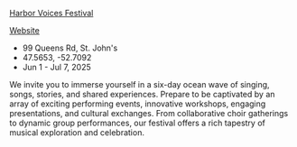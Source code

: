[Harbor Voices Festival](https://www.newfoundlandlabrador.com/plan-and-book/festivals-and-events/36377977)

[Website](https://harbourvoices.ca/)

- 99 Queens Rd, St. John's
- 47.5653, -52.7092
- Jun 1 - Jul 7, 2025

We invite you to immerse yourself in a six-day ocean wave of singing, songs, stories, and shared experiences. Prepare to be captivated by an array of exciting performing events, innovative workshops, engaging presentations, and cultural exchanges. From collaborative choir gatherings to dynamic group performances, our festival offers a rich tapestry of musical exploration and celebration.
